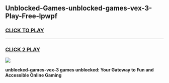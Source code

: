 
## Unblocked-Games-unblocked-games-vex-3-Play-Free-lpwpf
<h3>
<a href="https://premium76.site?title=unblocked-games-vex-3&ref=09A">CLICK TO PLAY</a></h3>
<hr>

<h3>
<a href="https://premium76.site?title=unblocked-games-vex-3&ref=09A">CLICK 2 PLAY</a>
  
</h3>

<a href="https://premium76.site?title=unblocked-games-vex-3&ref=09A"><img src="https://clearcache.store/games.png"></a>


**unblocked-games-vex-3 games unblocked: Your Gateway to Fun and Accessible Online Gaming**
